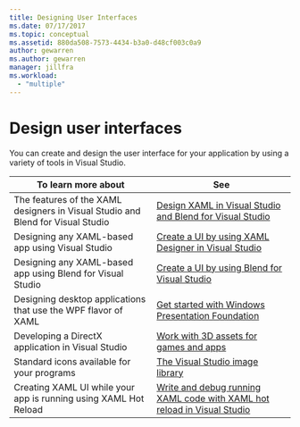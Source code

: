 ```yaml
---
title: Designing User Interfaces
ms.date: 07/17/2017
ms.topic: conceptual
ms.assetid: 880da508-7573-4434-b3a0-d48cf003c0a9
author: gewarren
ms.author: gewarren
manager: jillfra
ms.workload:
  - "multiple"
---
```

# Design user interfaces

You can create and design the user interface for your application by using a variety of tools in Visual Studio.

|To learn more about|See|
| - |---------|
| The features of the XAML designers in Visual Studio and Blend for Visual Studio | [Design XAML in Visual Studio and Blend for Visual Studio](../designers/designing-xaml-in-visual-studio.md) |
| Designing any XAML-based app using Visual Studio|[Create a UI by using XAML Designer in Visual Studio](creating-a-ui-by-using-xaml-designer-in-visual-studio.md) |
| Designing any XAML-based app using Blend for Visual Studio | [Create a UI by using Blend for Visual Studio](creating-a-ui-by-using-blend-for-visual-studio.md) |
| Designing desktop applications that use the WPF flavor of XAML | [Get started with Windows Presentation Foundation](../designers/getting-started-with-wpf.md) |
| Developing a DirectX application in Visual Studio | [Work with 3D assets for games and apps](../designers/working-with-3-d-assets-for-games-and-apps.md) |
| Standard icons available for your programs | [The Visual Studio image library](../designers/the-visual-studio-image-library.md) |
| Creating XAML UI while your app is running using XAML Hot Reload | [Write and debug running XAML code with XAML hot reload in Visual Studio](../debugger/xaml-hot-reload.md) |
